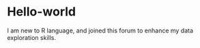 # Hello-world
I am new to R language, and joined this forum to enhance my data exploration skills.  
